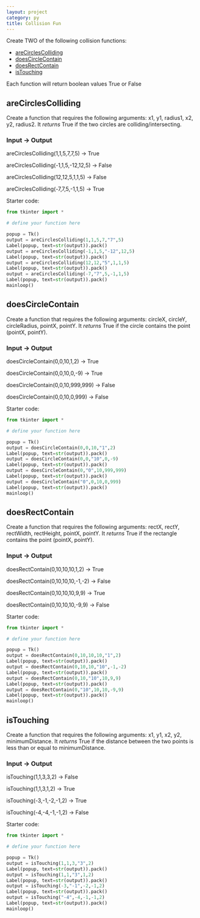 ```yaml
---
layout: project
category: py
title: Collision Fun
---
```

Create TWO of the following collision functions:
- [areCirclesColliding](#arecirclescolliding)
- [doesCircleContain](#doescirclecontain)
- [doesRectContain](#doesrectcontain)
- [isTouching](#istouching)

Each function will return boolean values True or False

## areCirclesColliding

Create a function that requires the following arguments: x1, y1, radius1, x2, y2, radius2. It *returns* True if the two circles are colliding/intersecting.

### Input &rarr; Output

areCirclesColliding(1,1,5,7,7,5) &rarr; True

areCirclesColliding(-1,1,5,-12,12,5) &rarr; False

areCirclesColliding(12,12,5,1,1,5) &rarr; False

areCirclesColliding(-7,7,5,-1,1,5) &rarr; True

Starter code:
```python
from tkinter import *

# define your function here

popup = Tk()
output = areCirclesColliding(1,1,5,7,"7",5)
Label(popup, text=str(output)).pack()
output = areCirclesColliding(-1,1,5,"-12",12,5)
Label(popup, text=str(output)).pack()
output = areCirclesColliding(12,12,"5",1,1,5)
Label(popup, text=str(output)).pack()
output = areCirclesColliding(-7,"7",5,-1,1,5)
Label(popup, text=str(output)).pack()
mainloop()
```

## doesCircleContain

Create a function that requires the following arguments: circleX, circleY, circleRadius, pointX, pointY. It *returns* True if the circle contains the point (pointX, pointY).

### Input &rarr; Output

doesCircleContain(0,0,10,1,2) &rarr; True

doesCircleContain(0,0,10,0,-9) &rarr; True

doesCircleContain(0,0,10,999,999) &rarr; False

doesCircleContain(0,0,10,0,999) &rarr; False

Starter code:
```python
from tkinter import *

# define your function here

popup = Tk()
output = doesCircleContain(0,0,10,"1",2)
Label(popup, text=str(output)).pack()
output = doesCircleContain(0,0,"10",0,-9)
Label(popup, text=str(output)).pack()
output = doesCircleContain(0,"0",10,999,999)
Label(popup, text=str(output)).pack()
output = doesCircleContain("0",0,10,0,999)
Label(popup, text=str(output)).pack()
mainloop()
```

## doesRectContain

Create a function that requires the following arguments: rectX, rectY, rectWidth, rectHeight, pointX, pointY. It *returns* True if the rectangle contains the point (pointX, pointY).

### Input &rarr; Output

doesRectContain(0,10,10,10,1,2) &rarr; True

doesRectContain(0,10,10,10,-1,-2) &rarr; False

doesRectContain(0,10,10,10,9,9) &rarr; True

doesRectContain(0,10,10,10,-9,9) &rarr; False

Starter code:
```python
from tkinter import *

# define your function here

popup = Tk()
output = doesRectContain(0,10,10,10,"1",2)
Label(popup, text=str(output)).pack()
output = doesRectContain(0,10,10,"10",-1,-2)
Label(popup, text=str(output)).pack()
output = doesRectContain(0,10,"10",10,9,9)
Label(popup, text=str(output)).pack()
output = doesRectContain(0,"10",10,10,-9,9)
Label(popup, text=str(output)).pack()
mainloop()
```

## isTouching

Create a function that requires the following arguments: x1, y1, x2, y2, minimumDistance. It *returns* True if the distance between the two points is less than or equal to minimumDistance.

### Input &rarr; Output

isTouching(1,1,3,3,2) &rarr; False

isTouching(1,1,3,1,2) &rarr; True

isTouching(-3,-1,-2,-1,2) &rarr; True

isTouching(-4,-4,-1,-1,2) &rarr; False

Starter code:
```python
from tkinter import *

# define your function here

popup = Tk()
output = isTouching(1,1,3,"3",2)
Label(popup, text=str(output)).pack()
output = isTouching(1,1,"3",1,2)
Label(popup, text=str(output)).pack()
output = isTouching(-3,"-1",-2,-1,2)
Label(popup, text=str(output)).pack()
output = isTouching("-4",-4,-1,-1,2)
Label(popup, text=str(output)).pack()
mainloop()
```
